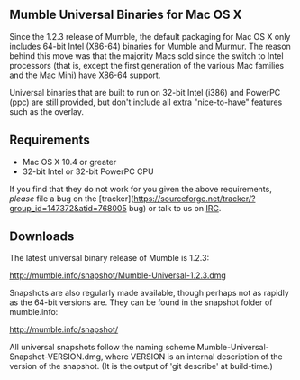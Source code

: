 ## Mumble Universal Binaries for Mac OS X 

Since the 1.2.3 release of Mumble, the default packaging for Mac OS X only includes 64-bit Intel (X86-64) binaries for Mumble and Murmur.
The reason behind this move was that the majority Macs sold since the switch to Intel processors (that is, except the first generation of the
various Mac families and the Mac Mini) have X86-64 support.

Universal binaries that are built to run on 32-bit Intel (i386) and PowerPC (ppc) are still provided, but don't include all extra "nice-to-have" features
such as the overlay.


## Requirements 

* Mac OS X 10.4 or greater
* 32-bit Intel or 32-bit PowerPC CPU


If you find that they do not work for you given the above requirements, *please* file a bug on the  [tracker](https://sourceforge.net/tracker/?group_id=147372&atid=768005 bug) or talk to us on  [IRC](irc://irc.freenode.org/mumble).


## Downloads 

The latest universal binary release of Mumble is 1.2.3:

http://mumble.info/snapshot/Mumble-Universal-1.2.3.dmg

Snapshots are also regularly made available, though perhaps not as rapidly as the 64-bit versions are. They can be found in the snapshot folder of mumble.info:

http://mumble.info/snapshot/

All universal snapshots follow the naming scheme Mumble-Universal-Snapshot-VERSION.dmg, where VERSION is an internal description of the version of the snapshot.
(It is the output of 'git describe' at build-time.)



